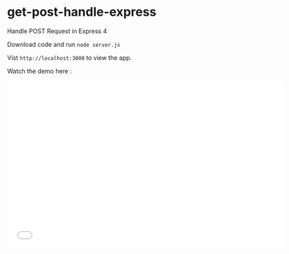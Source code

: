 get-post-handle-express
=======================

Handle POST Request in Express 4

Download code and run <code>node server.js</code>

Vist <code>http://localhost:3000</code> to view the app.

Watch the demo here : 

<iframe width="640" height="390" src="//www.youtube.com/embed/C3G3N4LMJeE" frameborder="0" allowfullscreen></iframe>
